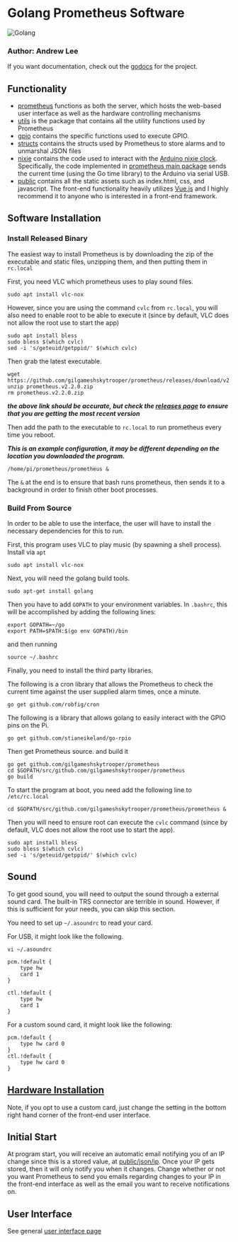 # Golang Prometheus Software

![Golang](https://68.media.tumblr.com/93601f0c11deeb9189b152096ffe8ec3/tumblr_ormg9e9Zr51s5a4bko1_1280.png)

### Author: Andrew Lee

If you want documentation, check out the [godocs](https://godoc.org/github.com/gilgameshskytrooper/prometheus) for the project.

## Functionality

- [prometheus](https://godoc.org/github.com/gilgameshskytrooper/prometheus/prometheus) functions as both the server, which hosts the web-based user interface as well as the hardware controlling mechanisms
- [utils](https://godoc.org/github.com/gilgameshskytrooper/prometheus/utils) is the package that contains all the utility functions used by Prometheus
- [gpio](https://godoc.org/github.com/gilgameshskytrooper/prometheus/gpio) contains the specific functions used to execute GPIO.
- [structs](https://godoc.org/github.com/gilgameshskytrooper/prometheus/structs) contains the structs used by Prometheus to store alarms and to unmarshal JSON files
- [nixie](https://godoc.org/github.com/gilgameshskytrooper/prometheus/nixie) contains the code used to interact with the [Arduino nixie clock](https://gra-afch.com/product-category/shield-nixie-clock-for-arduino/). Specifically, the code implemented in [prometheus main package](https://github.com/gilgameshskytrooper/prometheus/blob/master/prometheus.go) sends the current time (using the Go time library) to the Arduino via serial USB.
- [public](public/) contains all the static assets such as index.html, css, and javascript. The front-end functionality heavily utilizes [Vue.js](https://vuejs.org/) and I highly recommend it to anyone who is interested in a front-end framework.

## Software Installation

### Install Released Binary

The easiest way to install Prometheus is by downloading the zip of the executable and static files, unzipping them, and then putting them in `rc.local`

First, you need VLC which prometheus uses to play sound files.

```
sudo apt install vlc-nox
```

However, since you are using the command `cvlc` from `rc.local`, you will also need to enable root to be able to execute it (since by default, VLC does not allow the root use to start the app)
```
sudo apt install bless
sudo bless $(which cvlc)
sed -i 's/geteuid/getppid/' $(which cvlc)
```


Then grab the latest executable.

```
wget https://github.com/gilgameshskytrooper/prometheus/releases/download/v2.2.0/prometheus.v2.2.0.zip
unzip prometheus.v2.2.0.zip
rm prometheus.v2.2.0.zip
```

***the above link should be accurate, but check the [releases page](https://github.com/gilgameshskytrooper/prometheus/releases) to ensure that you are getting the most recent version***

Then add the path to the executable to `rc.local` to run prometheus every time you reboot.

***This is an example configuration, it may be different depending on the location you downloaded the program.***

```
/home/pi/prometheus/prometheus &
```

The `&` at the end is to ensure that bash runs prometheus, then sends it to a background in order to finish other boot processes.

### Build From Source
In order to be able to use the interface, the user will have to install the necessary dependencies for this to run.

First, this program uses VLC to play music (by spawning a shell process). Install via `apt`

```
sudo apt install vlc-nox
```

Next, you will need the golang build tools.

```
sudo apt-get install golang
```

Then you have to add `GOPATH` to your environment variables. In `.bashrc`, this will be accomplished by adding the following lines:

```
export GOPATH=~/go
export PATH=$PATH:$(go env GOPATH)/bin
```

and then running

```
source ~/.bashrc
```

Finally, you need to install the third party libraries.

The following is a cron library that allows the Prometheus to check the current time against the user supplied alarm times, once a minute.

```
go get github.com/robfig/cron
```

The following is a library that allows golang to easily interact with the GPIO pins on the Pi.

```
go get github.com/stianeikeland/go-rpio
```

Then get Prometheus source. and build it
```
go get github.com/gilgameshskytrooper/prometheus
cd $GOPATH/src/github.com/gilgameshskytrooper/prometheus
go build
```


To start the program at boot, you need add the following line to `/etc/rc.local`
```
cd $GOPATH/src/github.com/gilgameshskytrooper/prometheus/prometheus &
```

Then you will need to ensure root can execute the `cvlc` command (since by default, VLC does not allow the root use to start the app).
```
sudo apt install bless
sudo bless $(which cvlc)
sed -i 's/geteuid/getppid/' $(which cvlc)
```


## Sound
To get good sound, you will need to output the sound through a external sound card. The built-in TRS connector are terrible in sound. However, if this is sufficient for your needs, you can skip this section.

You need to set up `~/.asoundrc` to read your card.

For USB, it might look like the following.

```
vi ~/.asoundrc

pcm.!default {
    type hw
    card 1
}

ctl.!default {
    type hw
    card 1
}
```

For a custom sound card, it might look like the following:

```
pcm.!default {
	type hw card 0
}
ctl.!default {
	type hw card 0
}
```

## [Hardware Installation](Quickstart.md#hardware-stuff)

Note, if you opt to use a custom card, just change the setting in the bottom right hand corner of the front-end user interface.

## Initial Start
At program start, you will receive an automatic email notifying you of an IP change since this is a stored value, at [public/json/ip](public/json/ip). Once your IP gets stored, then it will only notify you when it changes. Change whether or not you want Prometheus to send you emails regarding changes to your IP in the front-end interface as well as the email you want to receive notifications on.

## User Interface
See general [user interface page](https://github.com/gilgameshskytrooper/Prometheus/wiki/User-Interface-Tutorial)
